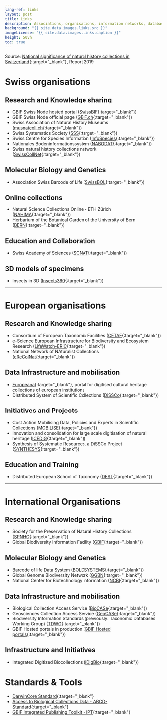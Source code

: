 ```yaml
---
lang-ref: links
layout: post
title: Links
description: Associations, organisations, information networks, databases and current projects or initiatives
background: "{{ site.data.images.links.src }}"
imageLicense: "{{ site.data.images.links.caption }}"
height: 50vh
toc: true
---
```


Source: [National significance of natural history collections in Switzerland](https://swisscollnet.scnat.ch/fr/exchange/publications/uuid/i/3ce18531-2438-54d1-a034-7ec0b51f42d2-National_significance_of_natural_history_collections_in_Switzerland){:target="_blank"}, Report 2019

# Swiss organisations

## Research and Knowledge sharing

* GBIF Swiss Node hosted portal ([SwissBIF](https://swiss-bif.hp.gbif.org/){:target="_blank"})
* GBIF Swiss Node official page ([GBIF.ch](https://www.gbif.org/country/CH/summary){:target="_blank"})
* Swiss Association of Natural History Museums ([musnatcoll.ch](https://musnatcoll.ch/en){:target="_blank"})
* Swiss Systematics Society ([SSS](https://swiss-systematics.ch/en){:target="_blank"})
* Swiss Centre for Species Information ([InfoSpecies](https://www.infospecies.ch/fr/){:target="_blank"})
* Nationales Bodeninformationssystem ([NABODAT](https://www.nabodat.ch/index.php/de){:target="_blank"})
* Swiss natural history collections network ([SwissCollNet](https://swisscollnet.scnat.ch/en){:target="_blank"})

## Molecular Biology and Genetics
* Association Swiss Barcode of Life ([SwissBOL](http://www.swissbol.ch/){:target="_blank"})

## Online collections
* Natural Science Collections Online - ETH Zürich ([NAHIMA](https://www.nahima.ethz.ch/search){:target="_blank"})
* Herbarium of the Botanical Garden of the University of Bern ([BERN](https://herbarium-bernense.ch/){:target="_blank"})

## Education and Collaboration
* Swiss Academy of Sciences ([SCNAT](https://scnat.ch/en){:target="_blank"})

## 3D models of specimens
* Insects in 3D ([Insects360](https://biocommunication.org/en/insects360/3d-scans/){:target="_blank"})


---


# European organisations
## Research and Knowledge sharing
* Consortium of European Taxonomic Facilities ([CETAF](https://cetaf.org/){:target="_blank"})
* e-Science European Infrastructure for Biodiversity and Ecosystem Research ([LifeWatch-ERIC](https://www.lifewatch.eu/){:target="_blank"})
* National Network of NAturalist Collections ([eReColNat](https://www.recolnat.org/en/){:target="_blank"})

## Data Infrastructure and mobilisation
* [Europeana](https://www.europeana.eu/en){:target="_blank"}, portal for digitised cultural heritage collections of european institutions
* Distributed System of Scientific Collections ([DiSSCo](https://www.dissco.eu/){:target="_blank"})

## Initiatives and Projects
* Cost Action Mobilising Data, Policies and Experts in Scientific Collections ([MOBILISE](https://www.cost.eu/actions/CA17106/){:target="_blank"})
* Innovation and consolidation for large scale digitisation of natural heritage ([ICEDIG](https://know.dissco.eu/handle/item/164){:target="_blank"})
* Synthesis of Systematic Resources, a DiSSCo Project ([SYNTHESYS](https://www.synthesys.info/){:target="_blank"})

## Education and Training
* Distributed European School of Taxonomy ([DEST](https://www.taxonomytraining.eu/){:target="_blank"})


---


# International Organisations
## Research and Knowledge sharing
* Society for the Preservation of Natural History Collections ([SPNHC](https://spnhc.org/){:target="_blank"})
* Global Biodiversity Information Facility ([GBIF](https://www.gbif.org/){:target="_blank"})

## Molecular Biology and Genetics
* Barcode of life Data System ([BOLDSYSTEMS](https://www.boldsystems.org/){:target="_blank"})
* Global Genome Biodiversity Network ([GGBN](https://www.ggbn.org/ggbn_portal/){:target="_blank"})
* National Center for Biotechnology Information ([NCBI](https://www.ncbi.nlm.nih.gov/genbank/){:target="_blank"})

## Data Infrastructure and mobilisation
* Biological Collection Access Service ([BioCASe](https://www.biocase.org/){:target="_blank"})
* Geosciences Collection Access Service ([GeoCASe](https://www.geocase.eu/){:target="_blank"})
* Biodiversity Information Standards (previously: Taxonomic Databases Working Group) ([TDWG](https://www.tdwg.org/){:target="_blank"})
* GBIF Hosted portals in production ([GBIF Hosted portals](https://www.gbif.org/en/composition/4s2G3hhH1n3reU0yN0F8RF/hosted-portals-in-production){:target="_blank"})

## Infrastructure and Initiatives
* Integrated Digitized Biocollections ([iDigBio](https://www.idigbio.org/){:target="_blank"})

# Standards & Tools
* [DarwinCore Standard](https://dwc.tdwg.org/){:target="_blank"}
* [Access to Biological Collections Data - ABCD-Standard](https://abcd.tdwg.org/){:target="_blank"}
* [GBIF Integrated Publishing Toolkit - IPT](https://www.gbif.org/ipt){:target="_blank"}


<html lang="en">
<head>
  <meta charset="UTF-8">
  <meta name="viewport" content="width=device-width, initial-scale=1.0">
  <title>Back to Top Button</title>
  <style>
    /* Style for the Back to Top Button */
    #back-to-top {
      position: fixed;
      bottom: 40px;
      right: 120px;
      display: none;
      background-color: #fa5e97;
      color: white;
      text-align: center;
      padding: 5px;
      border-radius: 5px;
      font-size: 18px;
      cursor: pointer;
      z-index: 1000;
      width: 70px; /* Width for the rectangle */
      height: 50px; /* Height for the rectangle */
      line-height: 40px;
    }

    #back-to-top:hover {
      background-color: #fa5e97;
    }
  </style>
</head>

<body>

  <!-- Back to Top Button -->
  <a id="back-to-top" href="#" title="Back to top">Up</a>

  <script>
    // Show or hide the button when scrolling
    window.onscroll = function() {
      scrollFunction();
    };

    function scrollFunction() {
      var backToTopButton = document.getElementById("back-to-top");
      if (document.body.scrollTop > 20 || document.documentElement.scrollTop > 20) {
        backToTopButton.style.display = "block";
      } else {
        backToTopButton.style.display = "none";
      }
    }

    // Scroll to the top when the button is clicked
    document.getElementById("back-to-top").addEventListener("click", function(event) {
      event.preventDefault();
      document.body.scrollTop = 0; // For Safari
      document.documentElement.scrollTop = 0; // For Chrome, Firefox, IE, and Opera
    });
  </script>

</body>
</html>
